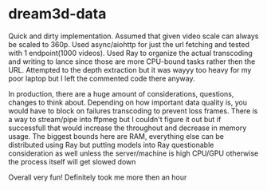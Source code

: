 # dream3d-data

Quick and dirty implementation. Assumed that given video scale can always be scaled to 360p. Used async/aiohttp for just the url fetching and tested with 1 endpoint(1000 videos). 
Used Ray to organize the actual transcoding and writing to lance since those are more CPU-bound tasks rather then the URL. Attempted to the depth extraction but it was wayyy too heavy for my poor laptop but I left the commented code there anyway. 

In production, there are a huge amount of considerations, questions, changes to think about. Depending on how important data quality is, you would have to block on failures transcoding to prevent loss frames. There is a way to stream/pipe into ffpmeg but I couldn't figure it out but if successfull that would increase the throughout and decrease in memory usage. The biggest bounds here are RAM, everything else can be distributed using Ray but putting models into Ray questionable consideration as well unless the server/machine is high CPU/GPU otherwise the process itself will get slowed down

Overall very fun! Definitely took me more then an hour 
